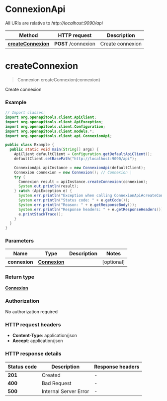 # ConnexionApi

All URIs are relative to *http://localhost:9090/api*

| Method | HTTP request | Description |
|------------- | ------------- | -------------|
| [**createConnexion**](ConnexionApi.md#createConnexion) | **POST** /connexion | Create connexion |


<a name="createConnexion"></a>
# **createConnexion**
> Connexion createConnexion(connexion)

Create connexion

### Example
```java
// Import classes:
import org.openapitools.client.ApiClient;
import org.openapitools.client.ApiException;
import org.openapitools.client.Configuration;
import org.openapitools.client.models.*;
import org.openapitools.client.api.ConnexionApi;

public class Example {
  public static void main(String[] args) {
    ApiClient defaultClient = Configuration.getDefaultApiClient();
    defaultClient.setBasePath("http://localhost:9090/api");

    ConnexionApi apiInstance = new ConnexionApi(defaultClient);
    Connexion connexion = new Connexion(); // Connexion | 
    try {
      Connexion result = apiInstance.createConnexion(connexion);
      System.out.println(result);
    } catch (ApiException e) {
      System.err.println("Exception when calling ConnexionApi#createConnexion");
      System.err.println("Status code: " + e.getCode());
      System.err.println("Reason: " + e.getResponseBody());
      System.err.println("Response headers: " + e.getResponseHeaders());
      e.printStackTrace();
    }
  }
}
```

### Parameters

| Name | Type | Description  | Notes |
|------------- | ------------- | ------------- | -------------|
| **connexion** | [**Connexion**](Connexion.md)|  | [optional] |

### Return type

[**Connexion**](Connexion.md)

### Authorization

No authorization required

### HTTP request headers

 - **Content-Type**: application/json
 - **Accept**: application/json

### HTTP response details
| Status code | Description | Response headers |
|-------------|-------------|------------------|
| **201** | Created |  -  |
| **400** | Bad Request |  -  |
| **500** | Internal Server Error |  -  |

